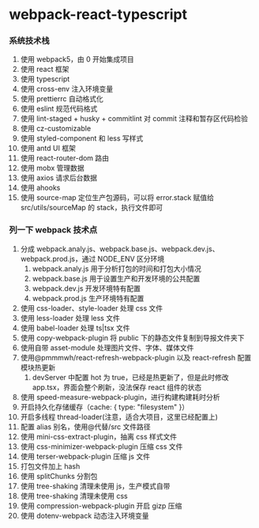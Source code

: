 # webpack-react-typescript

### 系统技术栈

1. 使用 webpack5，由 0 开始集成项目
2. 使用 react 框架
3. 使用 typescript
4. 使用 cross-env 注入环境变量
5. 使用 prettierrc 自动格式化
6. 使用 eslint 规范代码格式
7. 使用 lint-staged + husky + commitlint 对 commit 注释和暂存区代码检验
8. 使用 cz-customizable
9. 使用 styled-component 和 less 写样式
10. 使用 antd UI 框架
11. 使用 react-router-dom 路由
12. 使用 mobx 管理数据
13. 使用 axios 请求后台数据
14. 使用 ahooks
15. 使用 source-map 定位生产包源码，可以将 error.stack 赋值给 src/utils/sourceMap 的 stack，执行文件即可

### 列一下 webpack 技术点

1. 分成 webpack.analy.js、webpack.base.js、webpack.dev.js、webpack.prod.js，通过 NODE_ENV 区分环境
   1. webpack.analy.js 用于分析打包的时间和打包大小情况
   2. webpack.base.js 用于设置生产和开发环境的公共配置
   3. webpack.dev.js 开发环境特有配置
   4. webpack.prod.js 生产环境特有配置
2. 使用 css-loader、style-loader 处理 css 文件
3. 使用 less-loader 处理 less 文件
4. 使用 babel-loader 处理 ts|tsx 文件
5. 使用 copy-webpack-plugin 将 public 下的静态文件复制到导报文件夹下
6. 使用自带 asset-module 处理图片文件、字体、媒体文件
7. 使用@pmmmwh/react-refresh-webpack-plugin 以及 react-refresh 配置模块热更新
   1. devServer 中配置 hot 为 true，已经是热更新了，但是此时修改 app.tsx，界面会整个刷新，没法保存 react 组件的状态
8. 使用 speed-measure-webpack-plugin，进行构建构建耗时分析
9. 开启持久化存储缓存（cache: { type: "filesystem" }）
10. 开启多线程 thread-loader(注意，适合大项目，这里已经配置上)
11. 配置 alias 别名，使用@代替/src 文件路径
12. 使用 mini-css-extract-plugin，抽离 css 样式文件
13. 使用 css-minimizer-webpack-plugin 压缩 css 文件
14. 使用 terser-webpack-plugin 压缩 js 文件
15. 打包文件加上 hash
16. 使用 splitChunks 分割包
17. 使用 tree-shaking 清理未使用 js，生产模式自带
18. 使用 tree-shaking 清理未使用 css
19. 使用 compression-webpack-plugin 开启 gizp 压缩
20. 使用 dotenv-webpack 动态注入环境变量
